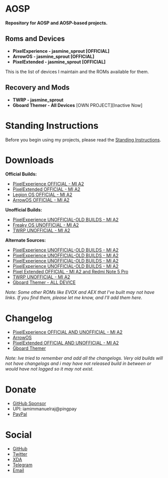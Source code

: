 # AOSP

**Repository for AOSP and AOSP-based projects.**

## Roms and Devices

- **PixelExperience - jasmine_sprout [OFFICIAL]**
- **ArrowOS - jasmine_sprout [OFFICIAL]**
- **PixelExtended - jasmine_sprout [OFFICIAL]**

This is the list of devices I maintain and the ROMs available for them.

## Recovery and Mods

- **TWRP - jasmine_sprout**
- **Gboard Themer - All Devices** [OWN PROJECT][Inactive Now]

# Standing Instructions

Before you begin using my projects, please read the [Standing Instructions](https://github.com/iamimmanuelraj/AOSP/tree/main/Standing_Instruction.md).

# Downloads

**Official Builds:**

- [PixelExperience OFFICIAL - MI A2](https://download.pixelexperience.org/jasmine_sprout)
- [PixelExtended OFFICIAL - MI A2](https://sourceforge.net/projects/pixelextended/files/jasmine_sprout)
- [Legion OS OFFICIAL - MI A2](https://sourceforge.net/projects/legionrom/files/jasmine_sprout)
- [ArrowOS OFFICIAL - MI A2](https://arrowos.net/download)

**Unofficial Builds:**

- [PixelExperience UNOFFICIAL-OLD BUILDS - MI A2](https://sourceforge.net/projects/immanuelsbuilds/files/Pixel-Experience/)
- [Freaky OS UNOFFICIAL - MI A2](https://sourceforge.net/projects/teamneon-ports/files/Test-Builds/freaky/)
- [TWRP UNOFFICIAL - MI A2](https://sourceforge.net/projects/immanuelsbuilds/files/TWRP/)

**Alternate Sources:**

- [PixelExperience UNOFFICIAL-OLD BUILDS - MI A2](https://sourceforge.net/projects/pixelexperienceunofficial-mia2/)
- [PixelExperience UNOFFICIAL-OLD BUILDS - MI A2](https://sourceforge.net/projects/teamneon-ports/files/Pixel-Experience/)
- [PixelExperience UNOFFICIAL-OLD BUILDS - MI A2](https://www.pling.com/p/1671391)
- [PixelExperience UNOFFICIAL-OLD BUILDS - MI A2](https://androidfilehost.com/?w=files&flid=315505)
- [Pixel Extended OFFICIAL - MI A2 and Redmi Note 5 Pro](https://www.pling.com/p/1655281)
- [TWRP UNOFFICIAL - MI A2](https://www.pling.com/p/1671453)
- [Gboard Themer - ALL DEVICE](https://iamimmanuelraj.github.io/Gboardthemer/)

*Note: Some other ROMs like EVOX and AEX that I've built may not have links. If you find them, please let me know, and I'll add them here.*

# Changelog

- [PixelExperience OFFICIAL AND UNOFFICIAL - MI A2](https://github.com/iamimmanuelraj/AOSP/blob/main/ROMS/PixelExperience/README.md)
- [ArrowOS](https://github.com/iamimmanuelraj/AOSP/blob/main/ROMS/ArrowOS/README.md)
- [PixelExtended OFFICIAL AND UNOFFICIAL - MI A2](https://github.com/iamimmanuelraj/AOSP/blob/main/ROMS/PixelExtended/README.md)
- [Gboard Themer](https://iamimmanuelraj.github.io/Gboardthemer/)

*Note: Ive tried to remember and add all the changelogs. Very old builds will not have changelogs and i may have not released build in between or would have not logged so it may not exist.*

# Donate

- [GitHub Sponsor](https://github.com/sponsors/iamimmanuelraj/)
- UPI: iamimmanuelraj@pingpay
- [PayPal](https://paypal.me/iamimmanuelraj?country.x=IN&locale.x=en_GB)

# Social

- [GitHub](https://github.com/iamimmanuelraj)
- [Twitter](https://twitter.com/iamimmanuelraj)
- [XDA](https://forum.xda-developers.com/m/immanuel-raj.9376270/)
- [Telegram](https://t.me/iamimmanuelraj)
- [Email](mailto:iamimmanuelraj@gmail.com)
